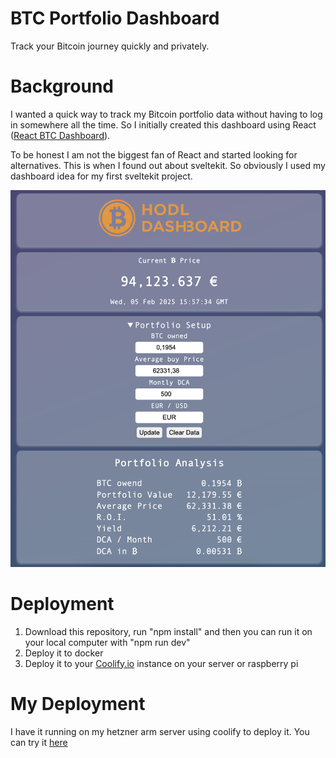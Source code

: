 # BTC Portfolio Dashboard
Track your Bitcoin journey quickly and privately.

# Background
I wanted a quick way to track my Bitcoin portfolio data without having to log in somewhere all the time. So I initially created this dashboard using React ([React BTC Dashboard](https://github.com/JetDev22/react-btc-portfolio)).

To be honest I am not the biggest fan of React and started looking for alternatives. This is when I found out about sveltekit. So obviously I used my dashboard idea for my first sveltekit project.

![Screenshot](screenshot.png)

# Deployment
1. Download this repository, run "npm install" and then you can run it on your local computer with "npm run dev"
2. Deploy it to docker
3. Deploy it to your [Coolify.io](https://www.coolify.io) instance on your server or raspberry pi

# My Deployment
I have it running on my hetzner arm server using coolify to deploy it.
You can try it [here](http://y44sc4skccc84w4oww004csg.159.69.92.64.sslip.io/)
